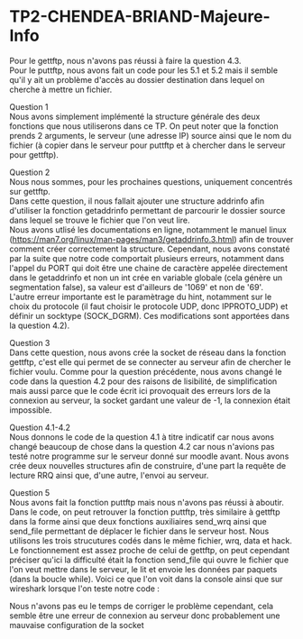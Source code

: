 # TP2-CHENDEA-BRIAND-Majeure-Info
Pour le gettftp, nous n'avons pas réussi à faire la question 4.3.  
Pour le puttftp, nous avons fait un code pour les 5.1 et 5.2 mais il semble qu'il y ait un problème d'accès au dossier destination dans lequel on cherche à mettre un fichier.  

Question 1  
Nous avons simplement implémenté la structure générale des deux fonctions que nous utiliserons dans ce TP. 
On peut noter que la fonction prends 2 arguments, le serveur (une adresse IP) source ainsi que le nom du fichier (à copier dans le serveur pour puttftp et à chercher dans le serveur pour gettftp).
  
Question 2  
Nous nous sommes, pour les prochaines questions, uniquement concentrés sur gettftp.  
Dans cette question, il nous fallait ajouter une structure addrinfo afin d'utiliser la fonction getaddrinfo permettant de parcourir le dossier source dans lequel se trouve le fichier que l'on veut lire.  
Nous avons utlisé les documentations en ligne, notamment le manuel linux (https://man7.org/linux/man-pages/man3/getaddrinfo.3.html) afin de trouver comment créer correctement la structure. Cependant, nous avons constaté par la suite que notre code comportait plusieurs erreurs, notamment dans l'appel du PORT qui doit être une chaine de caractère appelée directement dans le getaddrinfo et non un int crée en variable globale (cela génère un segmentation false), sa valeur est d'ailleurs de '1069' et non de '69'.  
L'autre erreur importante est le paramètrage du hint, notamment sur le choix du protocole (il faut choisir le protocole UDP, donc IPPROTO_UDP) et définir un socktype (SOCK_DGRM). Ces modifications sont apportées dans la question 4.2).  
  
Question 3  
Dans cette question, nous avons crée la socket de réseau dans la fonction gettftp, c'est elle qui permet de se connecter au serveur afin de chercher le fichier voulu. Comme pour la question précédente, nous avons changé le code dans la question 4.2 pour des raisons de lisibilité, de simplification mais aussi parce que le code écrit ici provoquait des erreurs lors de la connexion au serveur, la socket gardant une valeur de -1, la connexion était impossible.  
  
Question 4.1-4.2  
Nous donnons le code de la question 4.1 à titre indicatif car nous avons changé beaucoup de chose dans la question 4.2 car nous n'avions pas testé notre programme sur le serveur donné sur moodle avant.
Nous avons crée deux nouvelles structures afin de construire, d'une part la requête de lecture RRQ ainsi que, d'une autre, l'envoi au serveur.  







Question 5  
Nous avons fait la fonction puttftp mais nous n'avons pas réussi à aboutir. Dans le code, on peut retrouver la fonction puttftp, très similaire à gettftp dans la forme ainsi que deux fonctions auxiliaires send_wrq ainsi que send_file permettant de déplacer le fichier dans le serveur host. Nous utilisons les trois strucutures codés dans le même fichier, wrq, data et hack. Le fonctionnement est assez proche de celui de gettftp, on peut cependant préciser qu'ici la difficulté était la fonction send_file qui ouvre le fichier que l'on veut mettre dans le serveur, le lit et envoie les données par paquets (dans la boucle while). Voici ce que l'on voit dans la console ainsi que sur wireshark lorsque l'on teste notre code :  





Nous n'avons pas eu le temps de corriger le problème cependant, cela semble être une erreur de connexion au serveur donc probablement une mauvaise configuration de la socket
